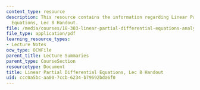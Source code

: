 ```yaml
---
content_type: resource
description: This resource contains the information regarding Linear Partial Differential
  Equations, Lec 8 Handout.
file: /media/courses/18-303-linear-partial-differential-equations-analysis-and-numerics-fall-2014/ccc0a5bcaa007ccb6234b79692bda6f0_MIT18_303F14_separation.pdf
file_type: application/pdf
learning_resource_types:
- Lecture Notes
ocw_type: OCWFile
parent_title: Lecture Summaries
parent_type: CourseSection
resourcetype: Document
title: Linear Partial Differential Equations, Lec 8 Handout
uid: ccc0a5bc-aa00-7ccb-6234-b79692bda6f0
---
```

